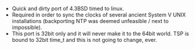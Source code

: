 - Quick and dirty port of 4.3BSD timed to linux.
- Required in order to sync the clocks of several ancient System V UNIX installations (backporting NTP was deemed unfeasible / next to impossible).
- This port is 32bit only and it will never make it to the 64bit world. TSP is bound to 32bit time_t and this is not going to change, ever.
